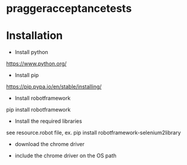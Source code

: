 # praggeracceptancetests
# Installation
- Install python

https://www.python.org/

- Install pip

https://pip.pypa.io/en/stable/installing/

- Install robotframework
  
pip install robotframework

- Install the required libraries

see resource.robot file,
ex.  pip install robotframework-selenium2library

- download the chrome driver

- include the chrome driver on the OS path 
